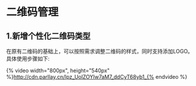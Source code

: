 # 二维码管理
## 1.新增个性化二维码类型
在原有二维码的基础上，可以按照需求调整二维码的样式，同时支持添加LOGO。具体使用步骤如下:

{% video width="800px", height="540px" %}http://cdn.parllay.cn/lpz_UolZOYIw7aM7_ddCyT68yb1_{% endvideo %}

